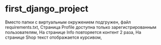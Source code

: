# first_django_project
Вместо папки с виртуальным окружением подгружен, файл requirements.txt,
Страница Profile доступна только зарегистрированным пользователям, 
На странице Info повторяется контент 2 раза,
На странице Shop текст отображается курсивом,
